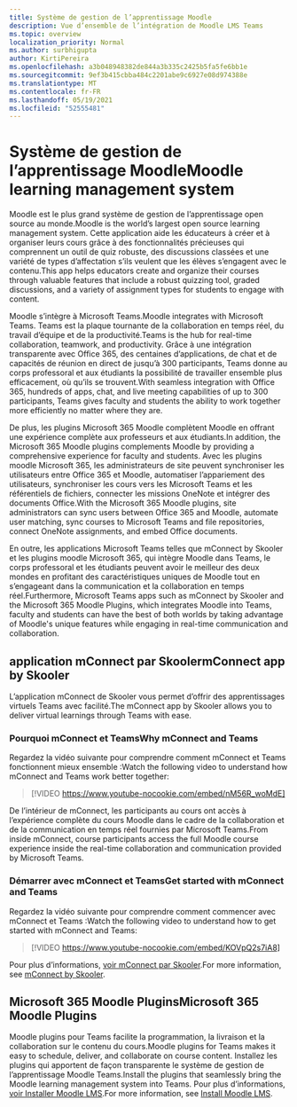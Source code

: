 ```yaml
---
title: Système de gestion de l’apprentissage Moodle
description: Vue d’ensemble de l’intégration de Moodle LMS Teams
ms.topic: overview
localization_priority: Normal
ms.author: surbhigupta
author: KirtiPereira
ms.openlocfilehash: a3b048948382de844a3b335c2425b5fa5fe6bb1e
ms.sourcegitcommit: 9ef3b415cbba484c2201abe9c6927e08d974388e
ms.translationtype: MT
ms.contentlocale: fr-FR
ms.lasthandoff: 05/19/2021
ms.locfileid: "52555481"
---
```

# <a name="moodle-learning-management-system"></a><span data-ttu-id="65020-103">Système de gestion de l’apprentissage Moodle</span><span class="sxs-lookup"><span data-stu-id="65020-103">Moodle learning management system</span></span>

<span data-ttu-id="65020-104">Moodle est le plus grand système de gestion de l’apprentissage open source au monde.</span><span class="sxs-lookup"><span data-stu-id="65020-104">Moodle is the world’s largest open source learning management system.</span></span> <span data-ttu-id="65020-105">Cette application aide les éducateurs à créer et à organiser leurs cours grâce à des fonctionnalités précieuses qui comprennent un outil de quiz robuste, des discussions classées et une variété de types d’affectation s’ils veulent que les élèves s’engagent avec le contenu.</span><span class="sxs-lookup"><span data-stu-id="65020-105">This app helps educators create and organize their courses through valuable features that include a robust quizzing tool, graded discussions, and a variety of assignment types for students to engage with content.</span></span>  
 
<span data-ttu-id="65020-106">Moodle s’intègre à Microsoft Teams.</span><span class="sxs-lookup"><span data-stu-id="65020-106">Moodle integrates with Microsoft Teams.</span></span> <span data-ttu-id="65020-107">Teams est la plaque tournante de la collaboration en temps réel, du travail d’équipe et de la productivité.</span><span class="sxs-lookup"><span data-stu-id="65020-107">Teams is the hub for real-time collaboration, teamwork, and productivity.</span></span> <span data-ttu-id="65020-108">Grâce à une intégration transparente avec Office 365, des centaines d’applications, de chat et de capacités de réunion en direct de jusqu’à 300 participants, Teams donne au corps professoral et aux étudiants la possibilité de travailler ensemble plus efficacement, où qu’ils se trouvent.</span><span class="sxs-lookup"><span data-stu-id="65020-108">With seamless integration with Office 365, hundreds of apps, chat, and live meeting capabilities of up to 300 participants, Teams gives faculty and students the ability to work together more efficiently no matter where they are.</span></span> 
 
<span data-ttu-id="65020-109">De plus, les plugins Microsoft 365 Moodle complètent Moodle en offrant une expérience complète aux professeurs et aux étudiants.</span><span class="sxs-lookup"><span data-stu-id="65020-109">In addition, the Microsoft 365 Moodle plugins complements Moodle by providing a comprehensive experience for faculty and students.</span></span> <span data-ttu-id="65020-110">Avec les plugins moodle Microsoft 365, les administrateurs de site peuvent synchroniser les utilisateurs entre Office 365 et Moodle, automatiser l’appariement des utilisateurs, synchroniser les cours vers les Microsoft Teams et les référentiels de fichiers, connecter les missions OneNote et intégrer des documents Office.</span><span class="sxs-lookup"><span data-stu-id="65020-110">With the Microsoft 365 Moodle plugins, site administrators can sync users between Office 365 and Moodle, automate user matching, sync courses to Microsoft Teams and file repositories, connect OneNote assignments, and embed Office documents.</span></span>  
 
<span data-ttu-id="65020-111">En outre, les applications Microsoft Teams telles que mConnect by Skooler et les plugins moodle Microsoft 365, qui intègre Moodle dans Teams, le corps professoral et les étudiants peuvent avoir le meilleur des deux mondes en profitant des caractéristiques uniques de Moodle tout en s’engageant dans la communication et la collaboration en temps réel.</span><span class="sxs-lookup"><span data-stu-id="65020-111">Furthermore, Microsoft Teams apps such as mConnect by Skooler and the Microsoft 365 Moodle Plugins, which integrates Moodle into Teams, faculty and students can have the best of both worlds by taking advantage of Moodle's unique features while engaging in real-time communication and collaboration.</span></span>

## <a name="mconnect-app-by-skooler"></a><span data-ttu-id="65020-112">application mConnect par Skooler</span><span class="sxs-lookup"><span data-stu-id="65020-112">mConnect app by Skooler</span></span>

<span data-ttu-id="65020-113">L’application mConnect de Skooler vous permet d’offrir des apprentissages virtuels Teams avec facilité.</span><span class="sxs-lookup"><span data-stu-id="65020-113">The mConnect app by Skooler allows you to deliver virtual learnings through Teams with ease.</span></span>

### <a name="why-mconnect-and-teams"></a><span data-ttu-id="65020-114">Pourquoi mConnect et Teams</span><span class="sxs-lookup"><span data-stu-id="65020-114">Why mConnect and Teams</span></span>

<span data-ttu-id="65020-115">Regardez la vidéo suivante pour comprendre comment mConnect et Teams fonctionnent mieux ensemble :</span><span class="sxs-lookup"><span data-stu-id="65020-115">Watch the following video to understand how mConnect and Teams work better together:</span></span>

> [!VIDEO https://www.youtube-nocookie.com/embed/nM56R_woMdE]

<span data-ttu-id="65020-116">De l’intérieur de mConnect, les participants au cours ont accès à l’expérience complète du cours Moodle dans le cadre de la collaboration et de la communication en temps réel fournies par Microsoft Teams.</span><span class="sxs-lookup"><span data-stu-id="65020-116">From inside mConnect, course participants access the full Moodle course experience inside the real-time collaboration and communication provided by Microsoft Teams.</span></span>

### <a name="get-started-with-mconnect-and-teams"></a><span data-ttu-id="65020-117">Démarrer avec mConnect et Teams</span><span class="sxs-lookup"><span data-stu-id="65020-117">Get started with mConnect and Teams</span></span>

<span data-ttu-id="65020-118">Regardez la vidéo suivante pour comprendre comment commencer avec mConnect et Teams :</span><span class="sxs-lookup"><span data-stu-id="65020-118">Watch the following video to understand how to get started with mConnect and Teams:</span></span>

> [!VIDEO https://www.youtube-nocookie.com/embed/KOVpQ2s7iA8]

<span data-ttu-id="65020-119">Pour plus d’informations, [voir mConnect par Skooler](https://skooler.com/mconnect/how-to/).</span><span class="sxs-lookup"><span data-stu-id="65020-119">For more information, see [mConnect by Skooler](https://skooler.com/mconnect/how-to/).</span></span>

## <a name="microsoft-365-moodle-plugins"></a><span data-ttu-id="65020-120">Microsoft 365 Moodle Plugins</span><span class="sxs-lookup"><span data-stu-id="65020-120">Microsoft 365 Moodle Plugins</span></span>

<span data-ttu-id="65020-121">Moodle plugins pour Teams facilite la programmation, la livraison et la collaboration sur le contenu du cours.</span><span class="sxs-lookup"><span data-stu-id="65020-121">Moodle plugins for Teams makes it easy to schedule, deliver, and collaborate on course content.</span></span> <span data-ttu-id="65020-122">Installez les plugins qui apportent de façon transparente le système de gestion de l’apprentissage Moodle Teams.</span><span class="sxs-lookup"><span data-stu-id="65020-122">Install the plugins that seamlessly bring the Moodle learning management system into Teams.</span></span> <span data-ttu-id="65020-123">Pour plus d’informations, [voir Installer Moodle LMS](moodleInstructions.md).</span><span class="sxs-lookup"><span data-stu-id="65020-123">For more information, see [Install Moodle LMS](moodleInstructions.md).</span></span>

